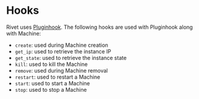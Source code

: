 # Hooks
Rivet uses [Pluginhook](https://github.com/progium/pluginhook).  The following
hooks are used with Pluginhook along with Machine:

- `create`: used during Machine creation
- `get_ip`: used to retrieve the instance IP
- `get_state`: used to retrieve the instance state 
- `kill`: used to kill the Machine
- `remove`: used during Machine removal
- `restart`: used to restart a Machine
- `start`: used to start a Machine
- `stop`: used to stop a Machine
